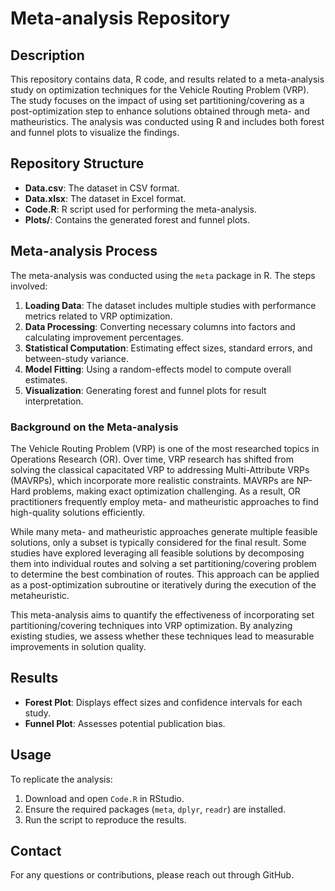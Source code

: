 # Meta-analysis Repository

## Description

This repository contains data, R code, and results related to a meta-analysis study on optimization techniques for the Vehicle Routing Problem (VRP). The study focuses on the impact of using set partitioning/covering as a post-optimization step to enhance solutions obtained through meta- and matheuristics. The analysis was conducted using R and includes both forest and funnel plots to visualize the findings.

## Repository Structure

- **Data.csv**: The dataset in CSV format.
- **Data.xlsx**: The dataset in Excel format.
- **Code.R**: R script used for performing the meta-analysis.
- **Plots/**: Contains the generated forest and funnel plots.

## Meta-analysis Process

The meta-analysis was conducted using the `meta` package in R. The steps involved:

1. **Loading Data**: The dataset includes multiple studies with performance metrics related to VRP optimization.
2. **Data Processing**: Converting necessary columns into factors and calculating improvement percentages.
3. **Statistical Computation**: Estimating effect sizes, standard errors, and between-study variance.
4. **Model Fitting**: Using a random-effects model to compute overall estimates.
5. **Visualization**: Generating forest and funnel plots for result interpretation.

### Background on the Meta-analysis

The Vehicle Routing Problem (VRP) is one of the most researched topics in Operations Research (OR). Over time, VRP research has shifted from solving the classical capacitated VRP to addressing Multi-Attribute VRPs (MAVRPs), which incorporate more realistic constraints. MAVRPs are NP-Hard problems, making exact optimization challenging. As a result, OR practitioners frequently employ meta- and matheuristic approaches to find high-quality solutions efficiently.

While many meta- and matheuristic approaches generate multiple feasible solutions, only a subset is typically considered for the final result. Some studies have explored leveraging all feasible solutions by decomposing them into individual routes and solving a set partitioning/covering problem to determine the best combination of routes. This approach can be applied as a post-optimization subroutine or iteratively during the execution of the metaheuristic.

This meta-analysis aims to quantify the effectiveness of incorporating set partitioning/covering techniques into VRP optimization. By analyzing existing studies, we assess whether these techniques lead to measurable improvements in solution quality.

## Results

- **Forest Plot**: Displays effect sizes and confidence intervals for each study.
- **Funnel Plot**: Assesses potential publication bias.

## Usage

To replicate the analysis:

1. Download and open `Code.R` in RStudio.
2. Ensure the required packages (`meta`, `dplyr`, `readr`) are installed.
3. Run the script to reproduce the results.

## Contact

For any questions or contributions, please reach out through GitHub.

